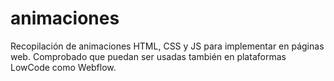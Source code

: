 # animaciones
Recopilación de animaciones HTML, CSS y JS para implementar en páginas web. Comprobado que puedan ser usadas también en plataformas LowCode como Webflow.
